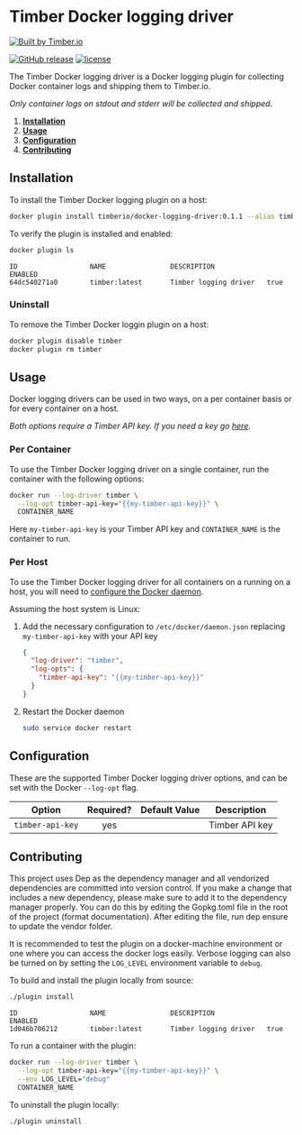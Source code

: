 # Timber Docker logging driver

[![Built by Timber.io](https://res.cloudinary.com/timber/image/upload/v1503615886/built_by_timber_wide.png)](https://timber.io/?utm_source=github&utm_campaign=timberio%2Fagent)

[![GitHub release](https://img.shields.io/github/release/timberio/timber-docker-logging-driver.svg)](https://github.com/timberio/timber-docker-logging-driver/releases/latest)
[![license](https://img.shields.io/github/license/timberio/timber-docker-logging-driver.svg)](https://github.com/timberio/timber-docker-logging-driver/blob/master/LICENSE)

The Timber Docker logging driver is a Docker logging plugin for collecting Docker container logs and shipping them to
Timber.io.

_Only container logs on stdout and stderr will be collected and shipped._

1. [**Installation**](#installation)
1. [**Usage**](#usage)
1. [**Configuration**](#configuration)
1. [**Contributing**](#contributing)

## Installation

To install the Timber Docker logging plugin on a host:

```bash
docker plugin install timberio/docker-logging-driver:0.1.1 --alias timber
```

To verify the plugin is installed and enabled:

```bash
docker plugin ls
```

```text
ID                  NAME                DESCRIPTION             ENABLED
64dc540271a0        timber:latest       Timber logging driver   true
```

### Uninstall

To remove the Timber Docker loggin plugin on a host:

```bash
docker plugin disable timber
docker plugin rm timber
```

## Usage

Docker logging drivers can be used in two ways, on a per container basis or for every container on a host.

_Both options require a Timber API key.
If you need a key go [here](https://timber.io/docs/app/applications/obtaining-api-key)._

### Per Container

To use the Timber Docker logging driver on a single container, run the container with the following options:

```bash
docker run --log-driver timber \
  --log-opt timber-api-key="{{my-timber-api-key}}" \
  CONTAINER_NAME
```

Here `my-timber-api-key` is your Timber API key and `CONTAINER_NAME` is the container to run.

### Per Host

To use the Timber Docker logging driver for all containers on a running on a host, you will need to [configure the
Docker daemon](https://docs.docker.com/engine/reference/commandline/dockerd/#daemon-configuration-file).

Assuming the host system is Linux:

1. Add the necessary configuration to `/etc/docker/daemon.json` replacing `my-timber-api-key` with your API key

    ```json
    {
      "log-driver": "timber",
      "log-opts": {
        "timber-api-key": "{{my-timber-api-key}}"
      }
    }
    ```

1. Restart the Docker daemon

    ```bash
    sudo service docker restart
    ```

## Configuration

These are the supported Timber Docker logging driver options, and can be set with the Docker `--log-opt` flag.

| Option          | Required? | Default Value | Description    |
| --------------- | :-------: | :-----------: | -------------- |
| `timber-api-key`| yes       |               | Timber API key |

## Contributing

This project uses Dep as the dependency manager and all vendorized dependencies are committed into version control.
If you make a change that includes a new dependency, please make sure to add it to the dependency manager properly. You
can do this by editing the Gopkg.toml file in the root of the project (format documentation). After editing the file,
run dep ensure to update the vendor folder.

It is recommended to test the plugin on a docker-machine environment or one where you can access the docker logs easily.
Verbose logging can also be turned on by setting the `LOG_LEVEL` environment variable to `debug`.

To build and install the plugin locally from source:

```bash
./plugin install
```

```text
ID                  NAME                DESCRIPTION             ENABLED
1d046b706212        timber:latest       Timber logging driver   true
```

To run a container with the plugin:

```bash
docker run --log-driver timber \
  --log-opt timber-api-key="{{my-timber-api-key}}" \
  --env LOG_LEVEL="debug"
  CONTAINER_NAME
```

To uninstall the plugin locally:

```bash
./plugin uninstall
```
